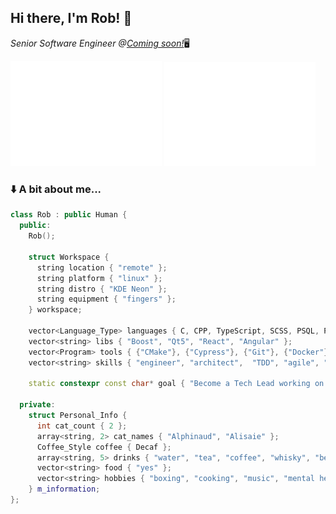 <h2>Hi there, I'm Rob! 👋</h2>
<p><em>Senior Software Engineer @<a href="#">Coming soon!</a></em>🖥️</p>

<span>
  <a href="#"><img float="left" min-width="320px" width="48%" alt="🦑" src="about.svg"></a>
  <a href="#"><img float="right" min-width="320px" width="48%" alt="🦑" src="commit-calendar.svg "></a>
</span>

### ⬇️ A bit about me... </h3>

```cpp
class Rob : public Human {
  public:
    Rob();

    struct Workspace {
      string location { "remote" };
      string platform { "linux" };
      string distro { "KDE Neon" };
      string equipment { "fingers" };
    } workspace;

    vector<Language_Type> languages { C, CPP, TypeScript, SCSS, PSQL, Python };
    vector<string> libs { "Boost", "Qt5", "React", "Angular" };
    vector<Program> tools { {"CMake"}, {"Cypress"}, {"Git"}, {"Docker"}, {"VSCode"} };
    vector<string> skills { "engineer", "architect",  "TDD", "agile", "communicate", "mentor" };

    static constexpr const char* goal { "Become a Tech Lead working on code which makes a difference." };

  private:
    struct Personal_Info {
      int cat_count { 2 };
      array<string, 2> cat_names { "Alphinaud", "Alisaie" };
      Coffee_Style coffee { Decaf };
      array<string, 5> drinks { "water", "tea", "coffee", "whisky", "beer" };
      vector<string> food { "yes" };
      vector<string> hobbies { "boxing", "cooking", "music", "mental health advocacy" };
    } m_information;
};
```
</p>

